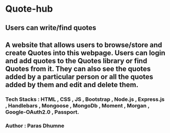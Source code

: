# Quote-hub

## Users can write/find quotes

## A website that allows users to browse/store and create Quotes into this webpage. Users can login and add quotes to the Quotes library or find Quotes from it. They can also see the quotes added by a particular person or all the quotes added by them and edit and delete them.

### Tech Stacks : HTML , CSS , JS , Bootstrap , Node.js , Express.js , Handlebars , Mongoose , MongoDb , Moment , Morgan , Google-OAuth2.0 , Passport.


### Author : Paras Dhumne
